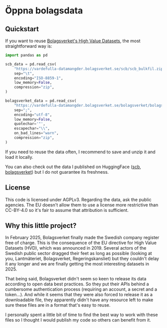 # Öppna bolagsdata

## Quickstart

If you want to reuse [Bolagsverket's High Value Datasets](https://bolagsverket.se/apierochoppnadata/nedladdningsbarafiler.2517.html), the most straightforward way is:

```python
import pandas as pd

scb_data = pd.read_csv(
    "https://vardefulla-datamangder.bolagsverket.se/scb/scb_bulkfil.zip",
    sep="\t",
    encoding="ISO-8859-1",
    low_memory=False,
    compression="zip",
)

bolagsverket_data = pd.read_csv(
    "https://vardefulla-datamangder.bolagsverket.se/bolagsverket/bolagsverket_bulkfil.zip",
    sep=";",
    encoding="utf-8",
    low_memory=False,
    quotechar='"',
    escapechar="\\",
    on_bad_lines="warn",
    compression="zip",
)
```

If you need to reuse the data often, I recommend to save and unzip it and load it locally.

You can also check out the data I published on HuggingFace ([scb](https://huggingface.co/datasets/PierreMesure/oppna-bolagsdata-scb), [bolagsverket](https://huggingface.co/datasets/PierreMesure/oppna-bolagsdata-bolagsverket)) but I do not guarantee its freshness.

## License

This code is licensed under AGPLv3. Regarding the data, ask the public agencies. The EU doesn't allow them to use a license more restrictive than CC-BY-4.0 so it's fair to assume that attribution is sufficient.

## Why this little project?

In February 2025, Bolagsverket finally made the Swedish company register free of charge. This is the consequence of the EU directive for High Value Datasets (HVD), which was announced in 2019. Several actors of the Swedish public sector dragged their feet as long as possible (looking at you, Lantmäteriet, Bolagsverket, Regeringskansliet) but they couldn't delay it any longer and we are finally getting the most interesting datasets in 2025.

That being said, Bolagsverket didn't seem so keen to release its data according to open data best practices. So they put their APIs behind a cumbersome authentication process (requiring an account, a secret and a token...). And while it seems that they were also forced to release it as a downloadable file, they apparently didn't have any resource left to make sure these files are in a format that's easy to reuse.

I personally spent a little bit of time to find the best way to work with these files so I thought I would publish my code so others can benefit from it.